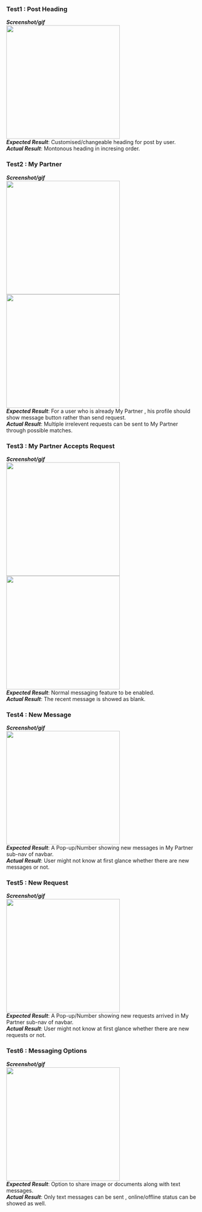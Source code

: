 ### Test1 : Post Heading
**_Screenshot/gif_**<br>
<img src="https://github.com/PadminiRai/FitMate/blob/develop/Documentation/Testing/Screenshots/11.jpeg" width="300"/><br>
**_Expected Result_**: Customised/changeable heading for post by user. <br>
**_Actual Result_**: Montonous heading in incresing order. <br>


### Test2 : My Partner
**_Screenshot/gif_**<br>
<img src="https://github.com/PadminiRai/FitMate/blob/develop/Documentation/Testing/Screenshots/44.jpeg" width="300"/><br>
<img src="https://github.com/PadminiRai/FitMate/blob/develop/Documentation/Testing/Screenshots/55.jpeg" width="300"/><br>
**_Expected Result_**: For a user who is already My Partner , his profile should show message button rather than send request. <br>
**_Actual Result_**: Multiple irrelevent requests can be sent to My Partner through possible matches.  <br>

### Test3 : My Partner Accepts Request
**_Screenshot/gif_**<br>
<img src="https://github.com/PadminiRai/FitMate/blob/develop/Documentation/Testing/Screenshots/22.jpeg" width="300"/><br>
<img src="https://github.com/PadminiRai/FitMate/blob/develop/Documentation/Testing/Screenshots/33.jpeg" width="300"/><br>
**_Expected Result_**: Normal messaging feature to be enabled. <br>
**_Actual Result_**: The recent message is showed as blank. <br>

### Test4 : New Message
**_Screenshot/gif_**<br>
<img src="https://github.com/PadminiRai/FitMate/blob/develop/Documentation/Testing/Screenshots/66.jpeg" width="300"/><br>
**_Expected Result_**: A Pop-up/Number showing new messages in My Partner sub-nav of navbar. <br>
**_Actual Result_**: User might not know at first glance whether there are new messages or not. <br>


### Test5 : New Request
**_Screenshot/gif_**<br>
<img src="https://github.com/PadminiRai/FitMate/blob/develop/Documentation/Testing/Screenshots/77.jpeg" width="300"/><br>
**_Expected Result_**: A Pop-up/Number showing new requests arrived in My Partner sub-nav of navbar. <br>
**_Actual Result_**: User might not know at first glance whether there are new requests or not. <br>


### Test6 : Messaging Options
**_Screenshot/gif_**<br>
<img src="https://github.com/PadminiRai/FitMate/blob/develop/Documentation/Testing/Screenshots/88.jpeg" width="300"/><br>
**_Expected Result_**: Option to share image or documents along with text messages. <br>
**_Actual Result_**: Only text messages can be sent , online/offline status can be showed as well. <br>
